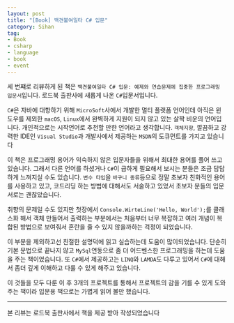 ```yaml
---
layout: post
title: "[Book] 백견불여일타 C# 입문"
category: Sihan
tag:
- Book
- csharp
- language
- book
- event
---
```


세 번쨰로 리뷰하게 된 책은 `백견불여일타 C# 입문: 예제와 연습문제에 집중한 프로그래밍 입문서`입니다. 로드북 출판사에 새롭게 나온 `C#`입문서입니다.

`C#`은 자바에 대항하기 위해 `MicroSoft`사에서 개발한 멀티 플랫폼 언어인데 아직은 윈도우를 제외한 `macOS`, `Linux`에서 완벽하게 지원이 되지 않고 있는 살짝 비운의 언어입니다. 개인적으로는 시작언어로 추천할 만한 언어라고 생각합니다. `객체지향`, 깔끔하고 강력한 IDE인 `Visual Studio`과 개발사에서 제공하는 `MSDN`의 도큐먼트를 가지고 있습니다

이 책은 프로그래밍 용어가 익숙하지 않은 입문자들을 위해서 최대한 용어를 풀어 쓰고 있습니다. 그래서 다른 언어를 하셨거나 `C#`이 급하게 필요해서 보시는 분들은 조금 답답하게 느껴지실 수도 있습니다. `변수 타입`을 `바구니 종류`등으로 정말 초보자 친화적인 용어를 사용하고 있고, 코드리딩 하는 방법에 대해서도 서술하고 있었서 초보자 분들의 입문서로는 괜찮았습니다.

취향의 문제일 수도 있지만 첫장에서 `Console.WirteLine('Hello, World');`를 클래스화 해서 객체 만들어서 출력하는 부분에서는 처음부터 너무 복잡하고 여러 개념이 복합된 방법으로 보여줘서 혼란을 줄 수 있지 않을까하는 걱정이 되었습니다.

이 부분을 제외하고선 친절한 설명덕에 읽고 실습하는데 도움이 많이되었습니다. 단순히 기본 문법으로 끝나지 않고 `MySql`연동으로 좀 더 어드벤스한 프로그래밍을 하는데 도움을 주는 책이었습니다. 또 `C#`에서 제공하고는 `LINQ`와 `LAMDA`도 다루고 있어서 `C#`에 대해서 좀더 깊게 이해하고 다룰 수 있게 해주고 있습니다.

이 것들을 모두 다룬 이 후 3개의 프로젝트를 통해서 프로젝트의 감을 기를 수 있게 도와주는 책이라 입문용 책으로는 가볍게 읽어 볼만 했습니다.

---

본 리뷰는 로드북 출판사에서 책을 제공 받아 작성되었습니다
